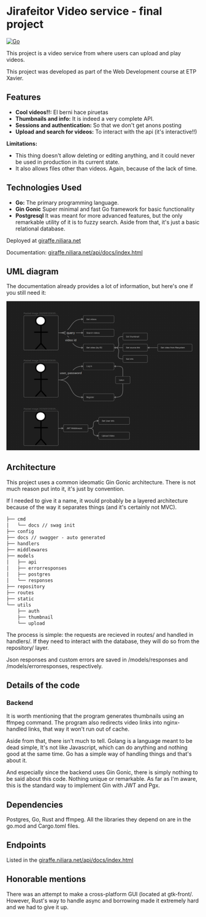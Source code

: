 # Jirafeitor Video service - final project

[![Go](https://img.shields.io/badge/Go-1.x-blue.svg?style=flat-square)](https://golang.org/)

This project is a video service from where users can upload and play videos.

This project was developed as part of the Web Development course at ETP Xavier.

## Features

* **Cool videos!!:** El berni hace piruetas
* **Thumbnails and info:** It is indeed a very complete API.
* **Sessions and authentication:** So that we don't get anons posting <insert illegal video title here>
* **Upload and search for videos:** To interact with the api (it's interactive!!)

**Limitations:**
* This thing doesn't allow deleting or editing anything, and it could never be used in production in its current state.
* It also allows files other than videos. Again, because of the lack of time.

## Technologies Used

* **Go:** The primary programming language.
* **Gin Gonic** Super minimal and fast Go framework for basic functionality
* **Postgresql** It was meant for more advanced features, but the only remarkable utility of it is to fuzzy search. Aside from that, it's just a basic relational database.

Deployed at [giraffe.niliara.net](giraffe.niliara.net)

Documentation: [giraffe.niliara.net/api/docs/index.html](giraffe.niliara.net/api/docs/index.html)

## UML diagram
The documentation already provides a lot of information,
but here's one if you still need it:

![UML](documentation/umlatt1.png)

## Architecture
This project uses a common ideomatic Gin Gonic architecture.
There is not much reason put into it, it's just by convention.

If I needed to give it a name,
it would probably be a layered architecture
because of the way it separates things
(and it's certainly not MVC).

```
├── cmd
│   └── docs // swag init
├── config
├── docs // swagger - auto generated
├── handlers
├── middlewares
├── models
│   ├── api
│   ├── errorresponses
│   ├── postgres
│   └── responses
├── repository
├── routes
├── static
└── utils
    ├── auth
    ├── thumbnail
    └── upload
```

The process is simple:
the requests are recieved in routes/
and handled in handlers/.
If they need to interact with the database,
they will do so from the repository/ layer.

Json responses and custom errors are
saved in /models/responses and /models/errorresponses,
respectively.



## Details of the code
### Backend
It is worth mentioning that the program generates
thumbnails using an ffmpeg command.
The program also redirects video links into nginx-handled links,
that way it won't run out of cache.

Aside from that, there isn't much to tell.
Golang is a language meant to be dead simple,
It's not like Javascript, which can do anything and nothing good at the same time.
Go has a simple way of handling things and that's about it.

And especially since the backend uses Gin Gonic,
there is simply nothing to be said about this code.
Nothing unique or remarkable.
As far as I'm aware, this is the standard way to implement
Gin with JWT and Pgx.


## Dependencies
Postgres, Go, Rust and ffmpeg.
All the libraries they depend on are in the go.mod and Cargo.toml files.

## Endpoints
Listed in the [giraffe.niliara.net/api/docs/index.html](giraffe.niliara.net/api/docs/index.html)

## Honorable mentions
There was an attempt to make a cross-platform GUI
(located at gtk-front/.
However, Rust's way to handle async and borrowing
made it extremely hard and we had to give it up.
